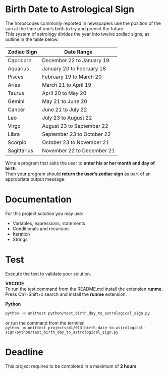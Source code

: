 # Birth Date to Astrological Sign

The horoscopes commonly reported in newspapers use the position of the sun at 
the time of one’s birth to try and predict the future.    
This system of astrology divides the year into twelve zodiac signs, as outline in the table below:  


| Zodiac Sign |       Date Range           |
|-------------|----------------------------|
| Capricorn   | December 22 to January 19  |
| Aquarius    | January 20 to February 18  |
| Pisces      | February 19 to March 20    |
| Aries       | March 21 to April 19       |
| Taurus      | April 20 to May 20         |
| Gemini      | May 21 to June 20          |
| Cancer      | June 21 to July 22         |
| Leo         | July 23 to August 22       |
| Virgo       | August 23 to September 22  |
| Libra       | September 23 to October 22 |
| Scorpio     | October 23 to November 21  |
| Sagittarius | November 22 to December 21 |

Write a program that asks the user to **enter his or her month and day of birth**.    
Then your program should **return the user’s zodiac sign** as part of an appropriate output message.

# Documentation

For this project solution you may use:

- Variables, expressions, statements
- Conditionals and recursion
- Iteration
- Strings


# Test
Execute the test to validate your solution.  

**VSCODE**   
To run the test command from the README.md install the extension **runme**. 
Press Ctrl+Shift+x search and install the **runme** extension. 


**Python**

```sh
python -m unittest python/test_birth_day_to_astrological_sign.py
```

or run the command from the terminal  
`python -m unittest projects/m1/013-birth-date-to-astrological-sign/python/test_birth_day_to_astrological_sign.py`


# Deadline

This project requires to be completed in a maximum of **2 hours**
